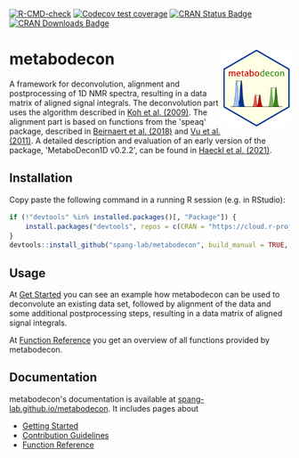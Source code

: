 <!-- badges: start -->
[![R-CMD-check](https://github.com/spang-lab/metabodecon/actions/workflows/R-CMD-check.yaml/badge.svg)](https://github.com/spang-lab/metabodecon/actions/workflows/R-CMD-check.yaml)
[![Codecov test coverage](https://codecov.io/gh/spang-lab/metabodecon/branch/main/graph/badge.svg)](https://app.codecov.io/gh/spang-lab/metabodecon?branch=main)
[![CRAN Status Badge](https://www.r-pkg.org/badges/version/metabodecon)](https://cran.r-project.org/package=metabodecon)
[![CRAN Downloads Badge](https://cranlogs.r-pkg.org/badges/grand-total/metabodecon)](https://cranlogs.r-pkg.org/badges/grand-total/metabodecon)
<!-- badges: end -->

# metabodecon <img src="man/figures/logo.svg" alt="man/figures/logo.svg" align="right" height="138" />

A framework for deconvolution, alignment and postprocessing of 1D NMR spectra, resulting in a data matrix of aligned signal integrals. The deconvolution part uses the algorithm described in [Koh et al. (2009)](https://doi.org/10.1016/j.jmr.2009.09.003). The alignment part is based on functions from the 'speaq' package, described in [Beirnaert et al. (2018)](https://doi.org/10.1371/journal.pcbi.1006018) and [Vu et al. (2011)](https://doi.org/doi:10.1186/1471-2105-12-405). A detailed description and evaluation of an early version of the package, 'MetaboDecon1D v0.2.2', can be found in [Haeckl et al. (2021)](https://doi.org/doi:10.3390/metabo11070452).

## Installation

Copy paste the following command in a running R session (e.g. in RStudio):

```R
if (!"devtools" %in% installed.packages()[, "Package"]) {
    install.packages("devtools", repos = c(CRAN = "https://cloud.r-project.org"))
}
devtools::install_github("spang-lab/metabodecon", build_manual = TRUE, build_vignettes = TRUE)
```

## Usage

At [Get Started](https://spang-lab.github.io/metabodecon/articles/metabodecon.html) you can see an example how metabodecon can be used to deconvolute an existing data set, followed by alignment of the data and some additional postprocessing steps, resulting in a data matrix of aligned signal integrals.

At [Function Reference](https://spang-lab.github.io/metabodecon/reference/index.html) you get an overview of all functions provided by metabodecon.

## Documentation

metabodecon's documentation is available at [spang-lab.github.io/metabodecon](https://spang-lab.github.io/metabodecon/). It includes pages about

- [Getting Started](https://spang-lab.github.io/metabodecon/articles/metabodecon.html)
- [Contribution Guidelines](https://spang-lab.github.io/metabodecon/articles/Contributing.html)
- [Function Reference](https://spang-lab.github.io/metabodecon/reference/index.html)
